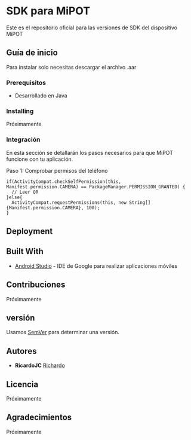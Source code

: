 # SDK para MiPOT

Este es el repositorio oficial para las versiones de SDK del dispositivo MiPOT


## Guía de inicio

Para instalar solo necesitas descargar el archivo .aar


### Prerequisitos

* Desarrollado en Java

### Installing

Próximamente



### Integración

En esta sección se detallarán los pasos necesarios para que MiPOT funcione con tu
aplicación.

Paso 1: Comprobar permisos del teléfono

```
if(ActivityCompat.checkSelfPermission(this, Manifest.permission.CAMERA) == PackageManager.PERMISSION_GRANTED) {
  // Leer QR
}else{
  ActivityCompat.requestPermissions(this, new String[]{Manifest.permission.CAMERA}, 100);
}

```


## Deployment


## Built With

* [Android Studio](https://developer.android.com/studio) - IDE de Google para realizar aplicaciones móviles


## Contribuciones
Próximamente

## versión

Usamos [SemVer](http://semver.org/) para determinar una versión.

## Autores

* **RicardoJC**  [Richardo](https://github.com/RicardoJC)


## Licencia

Próximamente

## Agradecimientos

Próximamente
